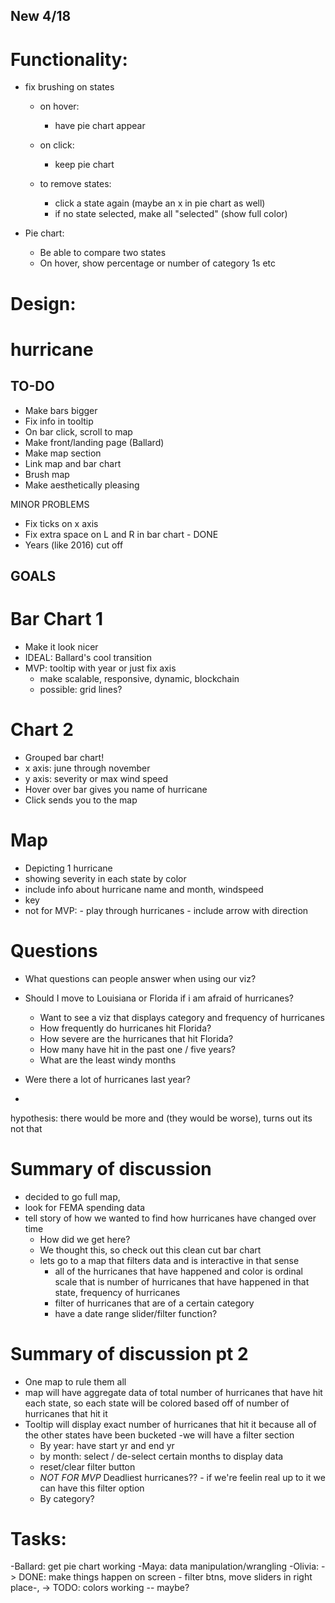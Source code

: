 ## New 4/18

# Functionality:

- fix brushing on states
	- on hover:
		- have pie chart appear 
	- on click:
		- keep pie chart

	- to remove states:
		- click a state again (maybe an x in pie chart as well)
		- if no state selected, make all "selected" (show full color)

- Pie chart:
	- Be able to compare two states
	- On hover, show percentage or number of category 1s etc


# Design:





# hurricane

## TO-DO

- Make bars bigger
- Fix info in tooltip 
- On bar click, scroll to map
- Make front/landing page (Ballard)
- Make map section
- Link map and bar chart
- Brush map
- Make aesthetically pleasing


MINOR PROBLEMS
- Fix ticks on x axis
- Fix extra space on L and R in bar chart - DONE 
- Years (like 2016) cut off




## GOALS

# Bar Chart 1
- Make it look nicer
- IDEAL: Ballard's cool transition
- MVP: tooltip with year or just fix axis
    - make scalable, responsive, dynamic, blockchain
    - possible: grid lines?


# Chart 2 
- Grouped bar chart!
- x axis: june through november
- y axis: severity or max wind speed
- Hover over bar gives you name of hurricane
- Click sends you to the map

# Map
- Depicting 1 hurricane
- showing severity in each state by color
- include info about hurricane name and month, windspeed
- key
- not for MVP:
        - play through hurricanes
        - include arrow with direction

# Questions 
- What questions can people answer when using our viz? 
- Should I move to Louisiana or Florida if i am afraid of hurricanes? 
	- Want to see a viz that displays category and frequency of hurricanes
	- How frequently do hurricanes hit Florida? 
	- How severe are the hurricanes that hit Florida? 
	- How many have hit in the past one / five years? 
	- What are the least windy months  

- Were there a lot of hurricanes last year?
- 
hypothesis: there would be more and (they would be worse), turns out its not that 

# Summary of discussion 
- decided to go full map,
- look for FEMA spending data
- tell story of how we wanted to find how hurricanes have changed over time
	- How did we get here? 
	- We thought this, so check out this clean cut bar chart 
	- lets go to a map that filters data and is interactive in that sense 
		- all of the hurricanes that have happened and color is ordinal scale that is number of hurricanes that have happened in that state, frequency of hurricanes
		- filter of hurricanes that are of a certain category 
		- have a date range slider/filter function?


# Summary of discussion pt 2
- One map to rule them all 
- map will have aggregate data of total number of hurricanes that have hit each state, so each state will be colored based off of number of hurricanes that hit it 
- Tooltip will display exact number of hurricanes that hit it because all of the other states have been bucketed 
-we will have a filter section 
	- By year: have start yr and end yr 
	- by month: select / de-select certain months to display data 
	- reset/clear filter button 
	- *NOT FOR MVP* Deadliest hurricanes?? - if we're feelin real up to it we can have this filter option 
	- By category?

# Tasks: 
-Ballard: get pie chart working
-Maya: data manipulation/wrangling 
-Olivia: 
	-> DONE: make things happen on screen - filter btns, move sliders in right place-, 
	-> TODO: colors working -- maybe?













